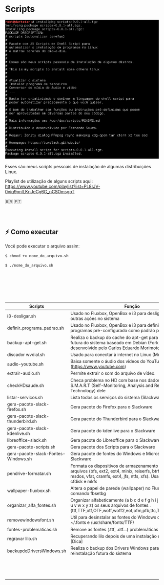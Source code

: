 # Scripts

![](https://github.com/tuxslack/scripts/blob/master/pacote%20scripts.png)


Esses são meus scripts pessoais de instalação de algumas distribuições Linux.

Playlist de utilização de alguns scripts aqui: https://www.youtube.com/playlist?list=PL8rJV-0viq9pnILKnJeCg6G_nCSOmsgoT

 🇧🇷 🇵🇹


<br><br>

 ## ⚡ Como executar

Você pode executar o arquivo assim:

`$ chmod +x nome_do_arquivo.sh`

`$ ./nome_do_arquivo.sh`


<br><br><br><br><br>


|    Scripts                           |                                                     Função                                                                  |
|--------------------------------------|-----------------------------------------------------------------------------------------------------------------------------|
|    i3-desligar.sh                    | Usado no Fluxbox, OpenBox e i3 para desligar, reiniciar e outras ações no sistema                                           |
|    definir_programa_padrao.sh        | Usado no Fluxbox, OpenBox e i3 para definir uma série de programas pré-configurado como padrão para o sistema               |
|    backup-apt-get.sh                 | Realiza o backup do cache do apt-get para uma instalação futura do sistema baseado em Debian (Fork do script desenvolvido pelo Carlos Eduardo Morimoto). |
|    discador wvdial.sh                | Usado para conectar à internet no Linux (Modem 3G)                                                                          |
|    audio-youtube.sh                  | Baixa somente o áudio dos vídeos do YouTube (https://www.youtube.com)                                                       |
|    extrair-audio.sh                  | Permite extrair o som do arquivo de vídeo.                                                                                  |
|    checkHDsaude.sh                   | Checa problema no HD com base nos dados da própria S.M.A.R.T  (Self-Monitoring, Analysis and Reporting Technology)  dele    |
|    listar-servicos.sh                | Lista todos os serviços do sistema (Slackware e derivados).                                                                 |
|    gera-pacote-slack-firefox.sh      | Gera pacote do Firefox para o Slackware                                                                                     |
|    gera-pacote-slack-thunderbird.sh  | Gera pacote do Thunderbird para o Slackware                                                                                 |
|    gera-pacote-slack-kdenlive.sh     | Gera pacote do kdenlive para o Slackware                                                                                    |
|    libreoffice-slack.sh              | Gera pacote do Libreoffice para o Slackware                                                                                 |
|    gera-pacote-scripts.sh            | Gera pacote dos Scripts para o Slackware                                                                                    |
|    gera-pacote-slack-Fontes-Windows.sh | Gera pacote de fontes do Windows e Microsoft Office para o Slackware                                                                         |
|    pendrive-formatar.sh              | Formata os dispositivos de armazenamento nos sistemas de arquivos (bfs, ext2, ext4, minix, reiserfs, btrfs, ext3, fat, msdos, vfat, cramfs, ext4, jfs, ntfs, xfs). Usa o dd, wipefs, cfdisk e mkfs                                                                                                       |
|    wallpaper-fluxbox.sh              | Altera o papel de parede (wallpaper) no Fluxbox usando o comando fbsetbg                                                    |
|    organizar_alfa_fontes.sh          | Organizar alfabeticamente (a b c d e f g h i j k l m n o p q r s t u v w x y z) os seus arquivos de fontes .{ttf,TTF,otf,OTF,woff,woff2,eot,pfm,pfb,ttc,TTC,afm,fon,FON}                            |
|    removewindowsfont.sh              | Util para desinstalar as fontes do Windows das pastas ~/.fonts e /usr/share/fonts/TTF/                                       |
|    fontes-problematicas.sh           | Remove as fontes (.ttf, .otf...) problemáticas do sistema                                                                   |
|    regravar lilo.sh                  | Recuperando lilo depois de uma instalação do Windows [Dica]                                                                 |
|    backupdeDriversWindows.sh         | Realiza o backup dos Drivers Windows para uma reinstalação futura do sistema                                                |
|      |                            |
|      |                            |
|      |                            |
|      |                            |
|      |                            |
|      |                            |
|      |                            |
|      |                            |
|      |                            |
|      |                            |
|      |                            |
|      |                            |
|      |                            |
|      |                            |

